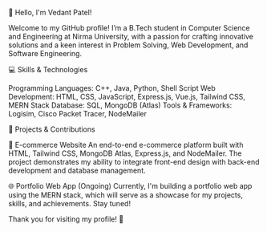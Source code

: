 👋 Hello, I'm Vedant Patel!

Welcome to my GitHub profile! I’m a B.Tech student in Computer Science and Engineering at Nirma University, with a passion for crafting innovative solutions and a keen interest in Problem Solving, Web Development, and Software Engineering.

💻 Skills & Technologies

Programming Languages: C++, Java, Python, Shell Script
Web Development: HTML, CSS, JavaScript, Express.js, Vue.js, Tailwind CSS, MERN Stack
Database: SQL, MongoDB (Atlas)
Tools & Frameworks: Logisim, Cisco Packet Tracer, NodeMailer

🌟 Projects & Contributions

🔗 E-commerce Website
An end-to-end e-commerce platform built with HTML, Tailwind CSS, MongoDB Atlas, Express.js, and NodeMailer. The project demonstrates my ability to integrate front-end design with back-end development and database management.

🌐 Portfolio Web App (Ongoing)
Currently, I'm building a portfolio web app using the MERN stack, which will serve as a showcase for my projects, skills, and achievements. Stay tuned!

Thank you for visiting my profile! 🌟
